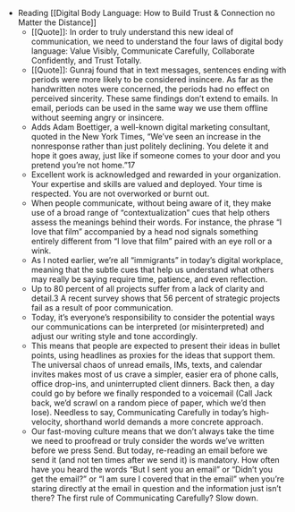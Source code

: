 - Reading [[Digital Body Language: How to Build Trust & Connection no Matter the Distance]]
	- [[Quote]]: In order to truly understand this new ideal of communication, we need to understand the four laws of digital body language: Value Visibly, Communicate Carefully, Collaborate Confidently, and Trust Totally.
	- [[Quote]]: Gunraj found that in text messages, sentences ending with periods were more likely to be considered insincere. As far as the handwritten notes were concerned, the periods had no effect on perceived sincerity. These same findings don’t extend to emails. In email, periods can be used in the same way we use them offline without seeming angry or insincere.
	- Adds Adam Boettiger, a well-known digital marketing consultant, quoted in the New York Times, “We’ve seen an increase in the nonresponse rather than just politely declining. You delete it and hope it goes away, just like if someone comes to your door and you pretend you’re not home.”17
	- Excellent work is acknowledged and rewarded in your organization. Your expertise and skills are valued and deployed. Your time is respected. You are not overworked or burnt out.
	- When people communicate, without being aware of it, they make use of a broad range of “contextualization” cues that help others assess the meanings behind their words. For instance, the phrase “I love that film” accompanied by a head nod signals something entirely different from “I love that film” paired with an eye roll or a wink.
	- As I noted earlier, we’re all “immigrants” in today’s digital workplace, meaning that the subtle cues that help us understand what others may really be saying require time, patience, and even reflection.
	- Up to 80 percent of all projects suffer from a lack of clarity and detail.3 A recent survey shows that 56 percent of strategic projects fail as a result of poor communication.
	- Today, it’s everyone’s responsibility to consider the potential ways our communications can be interpreted (or misinterpreted) and adjust our writing style and tone accordingly.
	- This means that people are expected to present their ideas in bullet points, using headlines as proxies for the ideas that support them. The universal chaos of unread emails, IMs, texts, and calendar invites makes most of us crave a simpler, easier era of phone calls, office drop-ins, and uninterrupted client dinners. Back then, a day could go by before we finally responded to a voicemail (Call Jack back, we’d scrawl on a random piece of paper, which we’d then lose). Needless to say, Communicating Carefully in today’s high-velocity, shorthand world demands a more concrete approach.
	- Our fast-moving culture means that we don’t always take the time we need to proofread or truly consider the words we’ve written before we press Send. But today, re-reading an email before we send it (and not ten times after we send it) is mandatory. How often have you heard the words “But I sent you an email” or “Didn’t you get the email?” or “I am sure I covered that in the email” when you’re staring directly at the email in question and the information just isn’t there? The first rule of Communicating Carefully? Slow down.